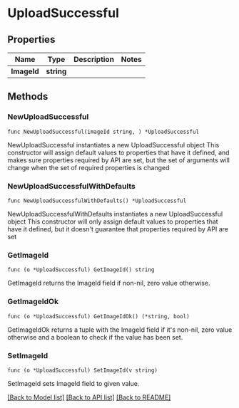 # UploadSuccessful

## Properties

Name | Type | Description | Notes
------------ | ------------- | ------------- | -------------
**ImageId** | **string** |  | 

## Methods

### NewUploadSuccessful

`func NewUploadSuccessful(imageId string, ) *UploadSuccessful`

NewUploadSuccessful instantiates a new UploadSuccessful object
This constructor will assign default values to properties that have it defined,
and makes sure properties required by API are set, but the set of arguments
will change when the set of required properties is changed

### NewUploadSuccessfulWithDefaults

`func NewUploadSuccessfulWithDefaults() *UploadSuccessful`

NewUploadSuccessfulWithDefaults instantiates a new UploadSuccessful object
This constructor will only assign default values to properties that have it defined,
but it doesn't guarantee that properties required by API are set

### GetImageId

`func (o *UploadSuccessful) GetImageId() string`

GetImageId returns the ImageId field if non-nil, zero value otherwise.

### GetImageIdOk

`func (o *UploadSuccessful) GetImageIdOk() (*string, bool)`

GetImageIdOk returns a tuple with the ImageId field if it's non-nil, zero value otherwise
and a boolean to check if the value has been set.

### SetImageId

`func (o *UploadSuccessful) SetImageId(v string)`

SetImageId sets ImageId field to given value.



[[Back to Model list]](../README.md#documentation-for-models) [[Back to API list]](../README.md#documentation-for-api-endpoints) [[Back to README]](../README.md)


